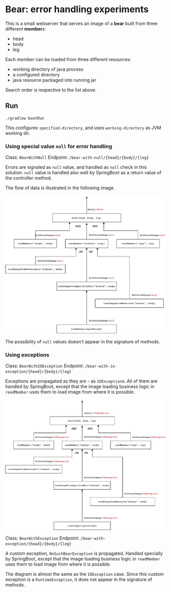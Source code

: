 # Bear: error handling experiments

This is a small webserver that serves an image of a **bear** built from three different **member**s:
* head
* body
* leg

Each *member* can be loaded from three different resources:
* working directory of java process
* a configured directory
* java resource packaged into running jar

Search order is respective to the list above.

## Run

```shell
./gradlew bootRun
```
This configures `specified-directory`, and uses `working-directory` as JVM working dir.

### Using special value `null` for error handling

Class: `BearWithNull`
Endpoint: `/bear-with-null/{head}/{body}/{leg}`

Errors are signaled as `null` value, and handled as `null` check in this solution.
`null` value is handled also well by SpringBoot as a return value of the controller method.

The flow of data is illustrated in the following image.

![Null check flow](NullCheckFlow.jpg)

The possibility of `null` values doesn't appear in the signature of methods.

### Using exceptions

Class: `BearWithIOException`
Endpoint: `/bear-with-io-exception/{head}/{body}/{leg}`

Exceptions are propagated as they are - as `IOException`s.
All of them are handled by SpringBoot,
except that the image loading business logic in `readMember` uses them to load image from where it is possible.

![IOException flow](IOExceptionFlow.jpg)

Class: `BearWithException`
Endpoint: `/bear-with-exception/{head}/{body}/{leg}`

A custom exception, `NoSuchBearException` is propagated.
Handled specially by SpringBoot,
except that the image loading business logic in `readMember` uses them to load image from where it is possible.

The diagram is almost the same as the `IOException` case.
Since this custom exception is a `RuntimeException`, it does not appear in the signature of methods.
